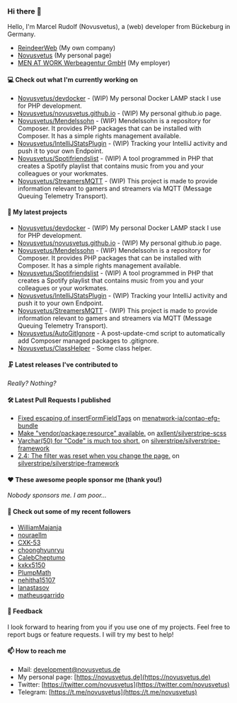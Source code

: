 ### Hi there 👋

Hello, I'm Marcel Rudolf (Novusvetus), a (web) developer from Bückeburg in Germany.

* [ReindeerWeb](https://reindeer-web.de) (My own company)
* [Novusvetus](https://novusvetus.de) (My personal page)
* [MEN AT WORK Werbeagentur GmbH](https://www.men-at-work.de/) (My employer)

#### 💻 Check out what I'm currently working on

- [Novusvetus/devdocker](https://github.com/Novusvetus/devdocker) - (WIP) My personal Docker LAMP stack I use for PHP development.
- [Novusvetus/novusvetus.github.io](https://github.com/Novusvetus/novusvetus.github.io) - (WIP) My personal github.io page.
- [Novusvetus/Mendelssohn](https://github.com/Novusvetus/Mendelssohn) - (WIP) Mendelssohn is a repository for Composer. It provides PHP packages that can be installed with Composer. It has a simple rights management available.
- [Novusvetus/IntelliJStatsPlugin](https://github.com/Novusvetus/IntelliJStatsPlugin) - (WIP) Tracking your IntelliJ activity and push it to your own Endpoint.
- [Novusvetus/Spotifriendslist](https://github.com/Novusvetus/Spotifriendslist) - (WIP) A tool programmed in PHP that creates a Spotify playlist that contains music from you and your colleagues or your workmates.
- [Novusvetus/StreamersMQTT](https://github.com/Novusvetus/StreamersMQTT) - (WIP) This project is made to provide information relevant to gamers and streamers via MQTT (Message Queuing Telemetry Transport).

#### 🐣 My latest projects

- [Novusvetus/devdocker](https://github.com/Novusvetus/devdocker) - (WIP) My personal Docker LAMP stack I use for PHP development.
- [Novusvetus/novusvetus.github.io](https://github.com/Novusvetus/novusvetus.github.io) - (WIP) My personal github.io page.
- [Novusvetus/Mendelssohn](https://github.com/Novusvetus/Mendelssohn) - (WIP) Mendelssohn is a repository for Composer. It provides PHP packages that can be installed with Composer. It has a simple rights management available.
- [Novusvetus/Spotifriendslist](https://github.com/Novusvetus/Spotifriendslist) - (WIP) A tool programmed in PHP that creates a Spotify playlist that contains music from you and your colleagues or your workmates.
- [Novusvetus/IntelliJStatsPlugin](https://github.com/Novusvetus/IntelliJStatsPlugin) - (WIP) Tracking your IntelliJ activity and push it to your own Endpoint.
- [Novusvetus/StreamersMQTT](https://github.com/Novusvetus/StreamersMQTT) - (WIP) This project is made to provide information relevant to gamers and streamers via MQTT (Message Queuing Telemetry Transport).
- [Novusvetus/AutoGitIgnore](https://github.com/Novusvetus/AutoGitIgnore) - A post-update-cmd script to automatically add Composer managed packages to .gitignore.
- [Novusvetus/ClassHelper](https://github.com/Novusvetus/ClassHelper) - Some class helper.

#### 🗜 Latest releases I've contributed to

_Really? Nothing?_

#### 🛠 Latest Pull Requests I published

- [Fixed escaping of insertFormFieldTags](https://github.com/menatwork-ia/contao-efg-bundle/pull/1) on [menatwork-ia/contao-efg-bundle](https://github.com/menatwork-ia/contao-efg-bundle)
- [Make &#34;vendor/package:resource&#34; available.](https://github.com/axllent/silverstripe-scss/pull/2) on [axllent/silverstripe-scss](https://github.com/axllent/silverstripe-scss)
- [Varchar(50) for &#34;Code&#34; is much too short.](https://github.com/silverstripe/silverstripe-framework/pull/4797) on [silverstripe/silverstripe-framework](https://github.com/silverstripe/silverstripe-framework)
- [2.4: The filter was reset when you change the page.](https://github.com/silverstripe/silverstripe-framework/pull/57) on [silverstripe/silverstripe-framework](https://github.com/silverstripe/silverstripe-framework)

#### ❤️ These awesome people sponsor me (thank you!)

_Nobody sponsors me. I am poor..._

#### 👯 Check out some of my recent followers

- [WilliamMajanja](https://github.com/WilliamMajanja)
- [nouraellm](https://github.com/nouraellm)
- [CXK-53](https://github.com/CXK-53)
- [choonghyunryu](https://github.com/choonghyunryu)
- [CalebCheptumo](https://github.com/CalebCheptumo)
- [kxkx5150](https://github.com/kxkx5150)
- [PlumpMath](https://github.com/PlumpMath)
- [nehitha15107](https://github.com/nehitha15107)
- [lanastasov](https://github.com/lanastasov)
- [matheusgarrido](https://github.com/matheusgarrido)

#### 💬 Feedback
I look forward to hearing from you if you use one of my projects. Feel free to report bugs or feature requests.
I will try my best to help!

#### 📫 How to reach me

- Mail: [development@novusvetus.de](mailto:development@novusvetus.de)
- My personal page: [https://novusvetus.de](https://novusvetus.de)
- Twitter: [https://twitter.com/novusvetus](https://twitter.com/novusvetus)
- Telegram: [https://t.me/novusvetus](https://t.me/novusvetus)
